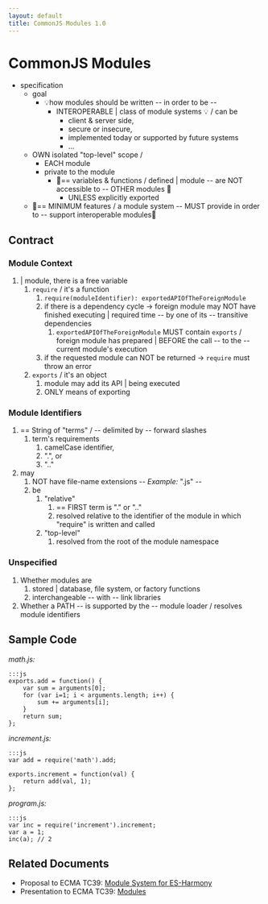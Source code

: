 ```yaml
---
layout: default
title: CommonJS Modules 1.0
---
```


CommonJS Modules
================

* specification 
  * goal
    * 💡how modules should be written -- in order to be --
      * INTEROPERABLE | class of module systems 💡 / can be
        * client & server side,
        * secure or insecure,
        * implemented today or supported by future systems
        * ...
  * OWN isolated "top-level" scope / 
    * EACH module
    * private to the module
      * 👀== variables & functions / defined | module -- are NOT accessible to -- OTHER modules 👀 
        * UNLESS explicitly exported
  * 👀== MINIMUM features / a module system -- MUST provide in order to -- support interoperable modules👀

Contract
--------

### Module Context ###

1. | module, there is a free variable
   1. `require` / it's a function
       1. `require(moduleIdentifier): exportedAPIOfTheForeignModule`
       2. if there is a dependency cycle -> foreign module may NOT have finished executing | required time -- by one of its -- transitive dependencies
          1. `exportedAPIOfTheForeignModule` MUST contain `exports` / foreign module has prepared | BEFORE the call -- to the -- current module's execution
       3. if the requested module can NOT be returned -> `require` must throw an error
   2. `exports` / it's an object 
       1. module may add its API | being executed
       2. ONLY means of exporting

### Module Identifiers ###

1. == String of "terms" / -- delimited by -- forward slashes
   1. term's requirements
      1. camelCase identifier,
      2. ".", or
      3. ".."
2. may 
   1. NOT have file-name extensions -- _Example:_ ".js" --
   2. be 
      1. "relative"
         1. == FIRST term is "." or ".."
         2. resolved relative to the identifier of the module in which "require" is written and called 
      2. "top-level"  
         1. resolved from the root of the module namespace

### Unspecified ###

1. Whether modules are 
   1. stored | database, file system, or factory functions
   2. interchangeable -- with -- link libraries
2. Whether a PATH -- is supported by the -- module loader / resolves module identifiers

Sample Code
-----------

*math.js:*

    :::js
    exports.add = function() {
        var sum = arguments[0];
        for (var i=1; i < arguments.length; i++) {
            sum += arguments[i];
        }
        return sum;
    };

*increment.js:*
    
    :::js
    var add = require('math').add;
    
    exports.increment = function(val) {
        return add(val, 1);
    };

*program.js:*

    :::js
    var inc = require('increment').increment;
    var a = 1;
    inc(a); // 2

Related Documents
-----------------

* Proposal to ECMA TC39: [Module System for ES-Harmony](http://docs.google.com/Doc?id=dfgxb7gk_34gpk37z9v&hl=en)
* Presentation to ECMA TC39: [Modules](http://docs.google.com/Presentation?docid=dcd8d5dk_0cs639jg8&hl=en)
